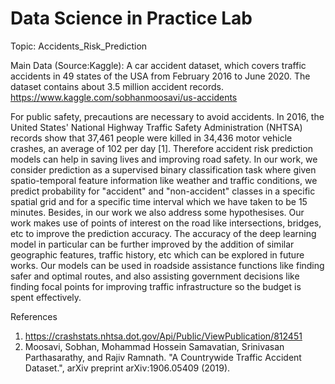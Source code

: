 # Data Science in Practice Lab
Topic: Accidents_Risk_Prediction

Main Data (Source:Kaggle): A car accident dataset, which covers traffic accidents in 49 states of the USA from February 2016 to June 2020. The dataset contains about 3.5 million accident records. https://www.kaggle.com/sobhanmoosavi/us-accidents

For public safety, precautions are necessary to avoid accidents. In 2016, the United States' National Highway Traffic Safety Administration (NHTSA) records show that 37,461 people were killed in 34,436 motor vehicle crashes, an average of 102 per day [1]. Therefore accident risk prediction models can help in saving lives and improving road safety. In our work, we consider prediction as a supervised binary classification task where given spatio-temporal feature information like weather and traffic conditions, we predict probability for "accident" and "non-accident" classes in a specific spatial grid and for a specific time interval which we have taken to be 15 minutes. Besides, in our work we also address some hypothesises. Our work makes use of points of interest on the road like intersections, bridges, etc to improve the prediction accuracy. The accuracy of the deep learning model in particular can be further improved by the addition of similar geographic features, traffic history, etc which can be explored in future works. Our models can be used in roadside assistance functions like finding safer and optimal routes, and also assisting government decisions like finding focal points for improving traffic infrastructure so the budget is spent effectively.

References
1. https://crashstats.nhtsa.dot.gov/Api/Public/ViewPublication/812451
2. Moosavi, Sobhan, Mohammad Hossein Samavatian, Srinivasan Parthasarathy, and Rajiv Ramnath. "A Countrywide Traffic Accident Dataset.", arXiv preprint
   arXiv:1906.05409 (2019).
